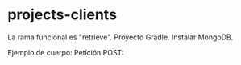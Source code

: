 # projects-clients

La rama funcional es "retrieve". 
Proyecto Gradle.
Instalar MongoDB.

Ejemplo de cuerpo:
Petición POST:
